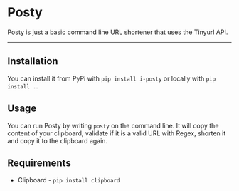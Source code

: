 # Posty

Posty is just a basic command line URL shortener that uses the Tinyurl API.

---

## Installation
You can install it from PyPi with `pip install i-posty` or locally with `pip install .`.

## Usage
You can run Posty by writing `posty` on the command line. It will copy the content of your clipboard, validate if it is a valid URL
with Regex, shorten it and copy it to the clipboard again.

## Requirements
 * Clipboard - `pip install clipboard`
